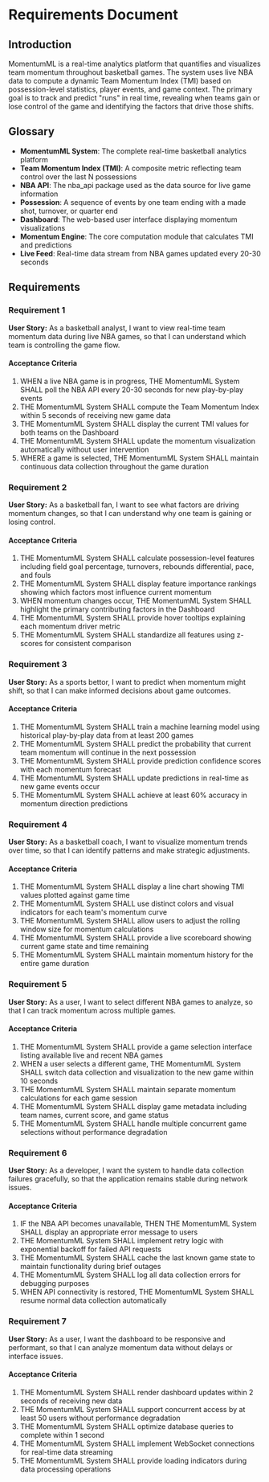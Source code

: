 # Requirements Document

## Introduction

MomentumML is a real-time analytics platform that quantifies and visualizes team momentum throughout basketball games. The system uses live NBA data to compute a dynamic Team Momentum Index (TMI) based on possession-level statistics, player events, and game context. The primary goal is to track and predict "runs" in real time, revealing when teams gain or lose control of the game and identifying the factors that drive those shifts.

## Glossary

- **MomentumML System**: The complete real-time basketball analytics platform
- **Team Momentum Index (TMI)**: A composite metric reflecting team control over the last N possessions
- **NBA API**: The nba_api package used as the data source for live game information
- **Possession**: A sequence of events by one team ending with a made shot, turnover, or quarter end
- **Dashboard**: The web-based user interface displaying momentum visualizations
- **Momentum Engine**: The core computation module that calculates TMI and predictions
- **Live Feed**: Real-time data stream from NBA games updated every 20-30 seconds

## Requirements

### Requirement 1

**User Story:** As a basketball analyst, I want to view real-time team momentum data during live NBA games, so that I can understand which team is controlling the game flow.

#### Acceptance Criteria

1. WHEN a live NBA game is in progress, THE MomentumML System SHALL poll the NBA API every 20-30 seconds for new play-by-play events
2. THE MomentumML System SHALL compute the Team Momentum Index within 5 seconds of receiving new game data
3. THE MomentumML System SHALL display the current TMI values for both teams on the Dashboard
4. THE MomentumML System SHALL update the momentum visualization automatically without user intervention
5. WHERE a game is selected, THE MomentumML System SHALL maintain continuous data collection throughout the game duration

### Requirement 2

**User Story:** As a basketball fan, I want to see what factors are driving momentum changes, so that I can understand why one team is gaining or losing control.

#### Acceptance Criteria

1. THE MomentumML System SHALL calculate possession-level features including field goal percentage, turnovers, rebounds differential, pace, and fouls
2. THE MomentumML System SHALL display feature importance rankings showing which factors most influence current momentum
3. WHEN momentum changes occur, THE MomentumML System SHALL highlight the primary contributing factors in the Dashboard
4. THE MomentumML System SHALL provide hover tooltips explaining each momentum driver metric
5. THE MomentumML System SHALL standardize all features using z-scores for consistent comparison

### Requirement 3

**User Story:** As a sports bettor, I want to predict when momentum might shift, so that I can make informed decisions about game outcomes.

#### Acceptance Criteria

1. THE MomentumML System SHALL train a machine learning model using historical play-by-play data from at least 200 games
2. THE MomentumML System SHALL predict the probability that current team momentum will continue in the next possession
3. THE MomentumML System SHALL provide prediction confidence scores with each momentum forecast
4. THE MomentumML System SHALL update predictions in real-time as new game events occur
5. THE MomentumML System SHALL achieve at least 60% accuracy in momentum direction predictions

### Requirement 4

**User Story:** As a basketball coach, I want to visualize momentum trends over time, so that I can identify patterns and make strategic adjustments.

#### Acceptance Criteria

1. THE MomentumML System SHALL display a line chart showing TMI values plotted against game time
2. THE MomentumML System SHALL use distinct colors and visual indicators for each team's momentum curve
3. THE MomentumML System SHALL allow users to adjust the rolling window size for momentum calculations
4. THE MomentumML System SHALL provide a live scoreboard showing current game state and time remaining
5. THE MomentumML System SHALL maintain momentum history for the entire game duration

### Requirement 5

**User Story:** As a user, I want to select different NBA games to analyze, so that I can track momentum across multiple games.

#### Acceptance Criteria

1. THE MomentumML System SHALL provide a game selection interface listing available live and recent NBA games
2. WHEN a user selects a different game, THE MomentumML System SHALL switch data collection and visualization to the new game within 10 seconds
3. THE MomentumML System SHALL maintain separate momentum calculations for each game session
4. THE MomentumML System SHALL display game metadata including team names, current score, and game status
5. THE MomentumML System SHALL handle multiple concurrent game selections without performance degradation

### Requirement 6

**User Story:** As a developer, I want the system to handle data collection failures gracefully, so that the application remains stable during network issues.

#### Acceptance Criteria

1. IF the NBA API becomes unavailable, THEN THE MomentumML System SHALL display an appropriate error message to users
2. THE MomentumML System SHALL implement retry logic with exponential backoff for failed API requests
3. THE MomentumML System SHALL cache the last known game state to maintain functionality during brief outages
4. THE MomentumML System SHALL log all data collection errors for debugging purposes
5. WHEN API connectivity is restored, THE MomentumML System SHALL resume normal data collection automatically

### Requirement 7

**User Story:** As a user, I want the dashboard to be responsive and performant, so that I can analyze momentum data without delays or interface issues.

#### Acceptance Criteria

1. THE MomentumML System SHALL render dashboard updates within 2 seconds of receiving new data
2. THE MomentumML System SHALL support concurrent access by at least 50 users without performance degradation
3. THE MomentumML System SHALL optimize database queries to complete within 1 second
4. THE MomentumML System SHALL implement WebSocket connections for real-time data streaming
5. THE MomentumML System SHALL provide loading indicators during data processing operations